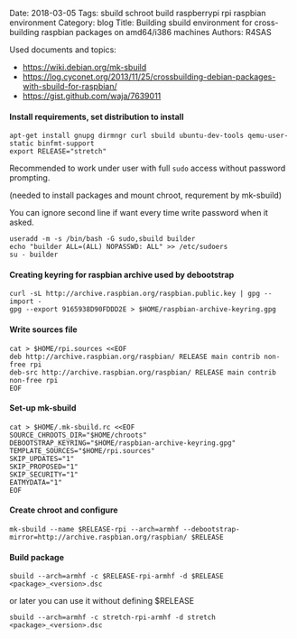 Date: 2018-03-05
Tags: sbuild schroot build raspberrypi rpi raspbian environment
Category: blog
Title: Building sbuild environment for cross-building raspbian packages on amd64/i386 machines
Authors: R4SAS

Used documents and topics:
* https://wiki.debian.org/mk-sbuild
* https://log.cyconet.org/2013/11/25/crossbuilding-debian-packages-with-sbuild-for-raspbian/
* https://gist.github.com/waja/7639011

#### Install requirements, set distribution to install

    apt-get install gnupg dirmngr curl sbuild ubuntu-dev-tools qemu-user-static binfmt-support
    export RELEASE="stretch"

Recommended to work under user with full `sudo` access without password prompting.

(needed to install packages and mount chroot, requrement by mk-sbuild)

You can ignore second line if want every time write password when it asked.

    useradd -m -s /bin/bash -G sudo,sbuild builder
    echo "builder ALL=(ALL) NOPASSWD: ALL" >> /etc/sudoers
    su - builder

#### Creating keyring for raspbian archive used by debootstrap

    curl -sL http://archive.raspbian.org/raspbian.public.key | gpg --import -
    gpg --export 9165938D90FDDD2E > $HOME/raspbian-archive-keyring.gpg

#### Write sources file

    cat > $HOME/rpi.sources <<EOF
    deb http://archive.raspbian.org/raspbian/ RELEASE main contrib non-free rpi
    deb-src http://archive.raspbian.org/raspbian/ RELEASE main contrib non-free rpi
    EOF

#### Set-up mk-sbuild

    cat > $HOME/.mk-sbuild.rc <<EOF
    SOURCE_CHROOTS_DIR="$HOME/chroots"
    DEBOOTSTRAP_KEYRING="$HOME/raspbian-archive-keyring.gpg"
    TEMPLATE_SOURCES="$HOME/rpi.sources"
    SKIP_UPDATES="1"
    SKIP_PROPOSED="1"
    SKIP_SECURITY="1"
    EATMYDATA="1"
    EOF

#### Create chroot and configure

    mk-sbuild --name $RELEASE-rpi --arch=armhf --debootstrap-mirror=http://archive.raspbian.org/raspbian/ $RELEASE

#### Build package

    sbuild --arch=armhf -c $RELEASE-rpi-armhf -d $RELEASE <package>_<version>.dsc

or later you can use it without defining $RELEASE

    sbuild --arch=armhf -c stretch-rpi-armhf -d stretch <package>_<version>.dsc
